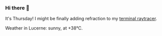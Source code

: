 ### Hi there :wave:

It's Thursday! I might be finally adding refraction to my [terminal raytracer](https://github.com/bewuethr/bash-raytracer).

Weather in Lucerne: sunny, at +38°C.
